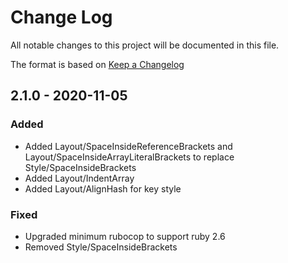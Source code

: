 # Change Log
All notable changes to this project will be documented in this file.

The format is based on [Keep a Changelog](https://keepachangelog.com/)

## 2.1.0 - 2020-11-05

### Added

- Added Layout/SpaceInsideReferenceBrackets and Layout/SpaceInsideArrayLiteralBrackets to replace Style/SpaceInsideBrackets
- Added Layout/IndentArray
- Added Layout/AlignHash for key style

### Fixed

- Upgraded minimum rubocop to support ruby 2.6
- Removed Style/SpaceInsideBrackets
